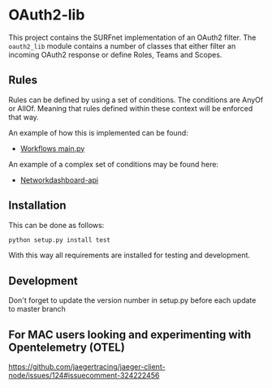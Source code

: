 # OAuth2-lib
This project contains the SURFnet implementation of an OAuth2 filter.
The `oauth2_lib` module contains a number of classes that either filter an incoming OAuth2 response
or define Roles, Teams and Scopes.

## Rules
Rules can be defined by using a set of conditions. The conditions are AnyOf or AllOf. Meaning that rules defined within
these context will be enforced that way.

An example of how this is implemented can be found:

* [Workflows main.py](https://gitlab.surfnet.nl/automation/workflows/blob/dev/server/main.py#L223)

An example of a complex set of conditions may be found here:

* [Networkdashboard-api](https://gitlab.surfnet.nl/automation/netwerkdashboard-api/blob/dev/server/api/security_definitions.yaml)

## Installation
This can be done as follows:

```bash
python setup.py install test
```

With this way all requirements are installed for testing and development.

## Development
Don't forget to update the version number in setup.py before each update to master branch


## For MAC users looking and experimenting with Opentelemetry (OTEL)
https://github.com/jaegertracing/jaeger-client-node/issues/124#issuecomment-324222456
